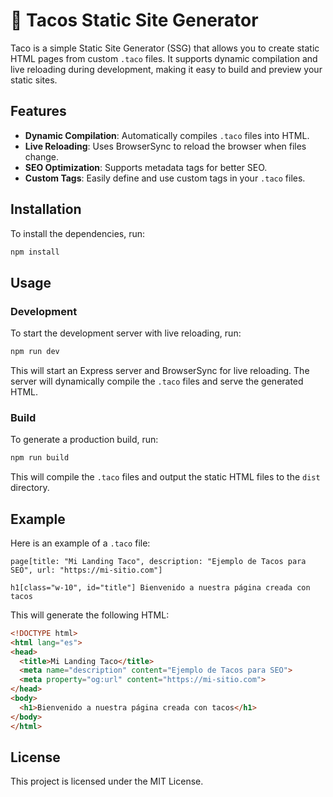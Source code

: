 # 🌮 Tacos Static Site Generator
Taco is a simple Static Site Generator (SSG) that allows you to create static HTML pages from custom `.taco` files. It supports dynamic compilation and live reloading during development, making it easy to build and preview your static sites.

## Features

- **Dynamic Compilation**: Automatically compiles `.taco` files into HTML.
- **Live Reloading**: Uses BrowserSync to reload the browser when files change.
- **SEO Optimization**: Supports metadata tags for better SEO.
- **Custom Tags**: Easily define and use custom tags in your `.taco` files.

## Installation

To install the dependencies, run:

```bash
npm install
```

## Usage

### Development

To start the development server with live reloading, run:

```bash
npm run dev
```

This will start an Express server and BrowserSync for live reloading. The server will dynamically compile the `.taco` files and serve the generated HTML.

### Build

To generate a production build, run:

```bash
npm run build
```

This will compile the `.taco` files and output the static HTML files to the `dist` directory.

## Example

Here is an example of a `.taco` file:

```plaintext
page[title: "Mi Landing Taco", description: "Ejemplo de Tacos para SEO", url: "https://mi-sitio.com"]

h1[class="w-10", id="title"] Bienvenido a nuestra página creada con tacos

```

This will generate the following HTML:

```html
<!DOCTYPE html>
<html lang="es">
<head>
  <title>Mi Landing Taco</title>
  <meta name="description" content="Ejemplo de Tacos para SEO">
  <meta property="og:url" content="https://mi-sitio.com">
</head>
<body>
  <h1>Bienvenido a nuestra página creada con tacos</h1>
</body>
</html>
```

## License

This project is licensed under the MIT License.
